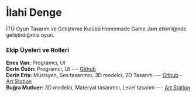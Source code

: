 # İlahi Denge

İTÜ Oyun Tasarım ve Geliştirme Kulübü Homemade Game Jam etkinliğinde geliştirdiğimiz oyun.

### Ekip Üyeleri ve Rolleri
**Enes Van:** Programcı, UI </br>
**Derin Özön:** Programcı, UI --- [Github](https://github.com/derinozon) </br>
**Derin Eriş:** Müzisyen, Ses tasarımcı, 3D modelci, 2D Tasarım --- [Github](https://github.com/Jrfix) - [Art Station](https://www.artstation.com/jrfix) </br>
**Buğra Mutluer:** 3D modelci, Materyal tasarımcı, Level tasarım --- [Art Station](https://www.artstation.com/baykus)
